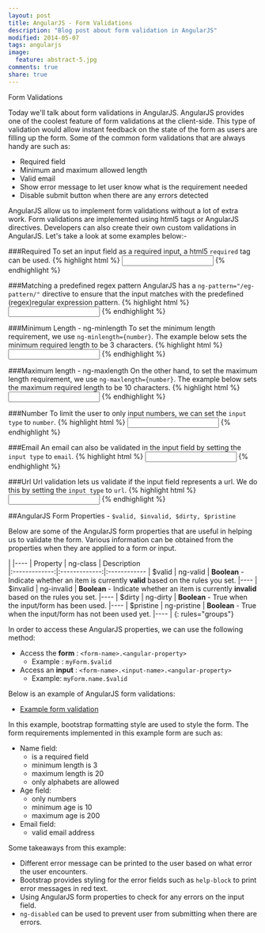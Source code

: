```yaml
---
layout: post
title: AngularJS - Form Validations
description: "Blog post about form validation in AngularJS"
modified: 2014-05-07
tags: angularjs 
image:
  feature: abstract-5.jpg
comments: true
share: true
---
```


Form Validations

Today we'll talk about form validations in AngularJS. AngularJS provides one of the coolest feature of form validations at the client-side. This type of validation would allow instant feedback on the state of the form as users are filling up the form. Some of the common form validations that are always handy are such as:

* Required field
* Minimum and maximum allowed length
* Valid email
* Show error message to let user know what is the requirement needed
* Disable submit button when there are any errors detected

AngularJS allow us to implement form validations without a lot of extra work. Form validations are implemented using html5 tags or AngularJS directives. Developers can also create their own custom validations in AngularJS. Let's take a look at some examples below:-

###Required
To set an input field as a required input, a html5 `required` tag can be used.
{% highlight html %}
<input type="text" required>
{% endhighlight %}

###Matching a predefined regex pattern
AngularJS has a `ng-pattern="/eg-pattern/"` directive to ensure that the input matches with the predefined (regex)regular expression pattern.
{% highlight html %}
<input type="text" ng-pattern="/^[a-zA-Z]+$/">
{% endhighlight %}

###Minimum Length - ng-minlength
To set the minimum length requirement, we use `ng-minlength={number}`. The example below sets the minimum required length to be 3 characters.
{% highlight html %}
<input type="text" ng-minlength=3>
{% endhighlight %}

###Maximum length - ng-maxlength
On the other hand, to set the maximum length requirement, we use `ng-maxlength={number}`. The example below sets the maximum required length to be 10 characters.
{% highlight html %}
<input type="text" ng-maxlength=10>
{% endhighlight %}

###Number
To limit the user to only input numbers, we can set the `input type` to `number`.
{% highlight html %}
<input type="number" name="age" ng-model="user.age">
{% endhighlight %}

###Email
An email can also be validated in the input field by setting the `input type` to `email`.
{% highlight html %}
<input type="email" name="email" ng-model="user.email">
{% endhighlight %}

###Url 
Url validation lets us validate if the input field represents a url. We do this by setting the `input type` to `url`.
{% highlight html %}
<input type="url" name="homeurl" ng-model="user.twitter_url">
{% endhighlight %}


##AngularJS Form Properties - `$valid, $invalid, $dirty, $pristine`

Below are some of the AngularJS form properties that are useful in helping us to validate the form. Various information can be obtained from the properties when they are applied to a form or input.

|
|----
| Property      | ng-class      | Description  
|:-------------:|:-------------:|:------------
| $valid        | ng-valid      | **Boolean** - Indicate whether an item is currently **valid** based on the rules you set.
|----
| $invalid      | ng-invalid    | **Boolean** - Indicate whether an item is currently **invalid** based on the rules you set.
|----
| $dirty        | ng-dirty      | **Boolean** - True when the input/form has been used.
|----
| $pristine     | ng-pristine   | **Boolean** - True when the input/form has not been used yet.
|----
| 
{: rules="groups"}

In order to access these AngularJS properties, we can use the following method:

* Access the **form** : `<form-name>.<angular-property>`
  * Example : `myForm.$valid`
* Access an **input** : `<form-name>.<input-name>.<angular-property>`
  * Example: `myForm.name.$valid`

Below is an example of AngularJS form validations:

* [Example form validation](http://plnkr.co/edit/ipYf2T1cvMgxmAEYwJg8?p=preview)

In this example, bootstrap formatting style are used to style the form. The form requirements implemented in this example form are such as:

* Name field:
  * is a required field
  * minimum length is 3
  * maximum length is 20
  * only alphabets are allowed 
* Age field:
  * only numbers
  * minimum age is 10
  * maximum age is 200
* Email field:
  * valid email address 

Some takeaways from this example:

* Different error message can be printed to the user based on what error the user encounters.
* Bootstrap provides styling for the error fields such as `help-block` to print error messages in red text.
* Using AngularJS form properties to check for any errors on the input field.
* `ng-disabled` can be used to prevent user from submitting when there are errors.

